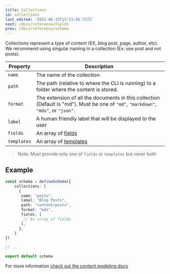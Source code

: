 ```yaml
---
title: Collections
id: collections
last_edited: '2022-06-15T15:51:56.737Z'
next: /docs/reference/fields
prev: /docs/reference/schema
---
```



Collections represent a type of content (EX, blog post, page, author, etc). We recommend using singular naming in a collection (Ex: use post and not posts).


| Property     | Description              |
|--------------|--------------------------|
| `name` | The name of the collection |
| `path` | The path (relative to where the CLI is running) to a folder where the content is stored. |
| `format` | The extension of all the documents in this collection (Default is "md"). Must be one of `"md"`, `"markdown"`, `"mdx"`, or `"json"`. |
| `label` | A human friendly label that will be displayed to the user|
| `fields` | An array of [fields](/docs/reference/fields/) |
| `templates` | An array of [templates](/docs/reference/templates/) |

> Note: Must provide only one of `fields` or `templates` but never both

## Example

```ts
const schema = defineSchema({
    collections: [
      {
       name: "posts",
       label: "Blog Posts",
       path: "content/posts",
       format: "mdx",
       fields: [
        // An array of fields
       ],
      },
    ]
}) 

// ...

export default schema
```


For more information [check out the content modeling docs](/docs/schema/)

